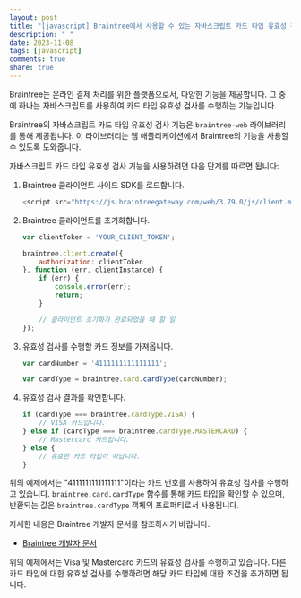 ```yaml
---
layout: post
title: "[javascript] Braintree에서 사용할 수 있는 자바스크립트 카드 타입 유효성 검사 기능은 무엇인가요?"
description: " "
date: 2023-11-08
tags: [javascript]
comments: true
share: true
---
```


Braintree는 온라인 결제 처리를 위한 플랫폼으로서, 다양한 기능을 제공합니다. 그 중에 하나는 자바스크립트를 사용하여 카드 타입 유효성 검사를 수행하는 기능입니다.

Braintree의 자바스크립트 카드 타입 유효성 검사 기능은 `braintree-web` 라이브러리를 통해 제공됩니다. 이 라이브러리는 웹 애플리케이션에서 Braintree의 기능을 사용할 수 있도록 도와줍니다.

자바스크립트 카드 타입 유효성 검사 기능을 사용하려면 다음 단계를 따르면 됩니다:

1. Braintree 클라이언트 사이드 SDK를 로드합니다.

   ```javascript
   <script src="https://js.braintreegateway.com/web/3.79.0/js/client.min.js"></script>
   ```

2. Braintree 클라이언트를 초기화합니다.

   ```javascript
   var clientToken = 'YOUR_CLIENT_TOKEN';

   braintree.client.create({
       authorization: clientToken
   }, function (err, clientInstance) {
       if (err) {
           console.error(err);
           return;
       }

       // 클라이언트 초기화가 완료되었을 때 할 일
   });
   ```

3. 유효성 검사를 수행할 카드 정보를 가져옵니다.

   ```javascript
   var cardNumber = '4111111111111111';

   var cardType = braintree.card.cardType(cardNumber);
   ```

4. 유효성 검사 결과를 확인합니다.

   ```javascript
   if (cardType === braintree.cardType.VISA) {
       // VISA 카드입니다.
   } else if (cardType === braintree.cardType.MASTERCARD) {
       // Mastercard 카드입니다.
   } else {
       // 유효한 카드 타입이 아닙니다.
   }
   ```

위의 예제에서는 "4111111111111111"이라는 카드 번호를 사용하여 유효성 검사를 수행하고 있습니다. `braintree.card.cardType` 함수를 통해 카드 타입을 확인할 수 있으며, 반환되는 값은 `braintree.cardType` 객체의 프로퍼티로서 사용됩니다.

자세한 내용은 Braintree 개발자 문서를 참조하시기 바랍니다.

- [Braintree 개발자 문서](https://developers.braintreepayments.com/guides/overview)

위의 예제에서는 Visa 및 Mastercard 카드의 유효성 검사를 수행하고 있습니다. 다른 카드 타입에 대한 유효성 검사를 수행하려면 해당 카드 타입에 대한 조건을 추가하면 됩니다.